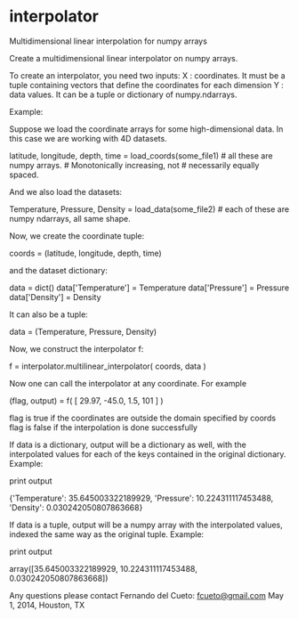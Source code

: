 interpolator
============

Multidimensional linear interpolation for numpy arrays


Create a multidimensional linear interpolator on numpy arrays.

To create an interpolator, you need two inputs:
X : coordinates. It must be a tuple containing vectors that define the coordinates for each dimension
Y : data values. It can be a tuple or dictionary of numpy.ndarrays.

Example:

Suppose we load the coordinate arrays for some high-dimensional data. In this case we are working with 4D datasets.

latitude, longitude, depth, time = load_coords(some_file1) # all these are numpy arrays.
                                                           # Monotonically increasing, not
                                                           # necessarily equally spaced.

And we also load the datasets:

Temperature, Pressure, Density = load_data(some_file2) # each of these are numpy ndarrays, all same shape.

Now, we create the coordinate tuple:

coords = (latitude, longitude, depth, time)

and the dataset dictionary:

data = dict()
data['Temperature'] = Temperature
data['Pressure']    = Pressure
data['Density']     = Density

It can also be a tuple:

data = (Temperature, Pressure, Density)

Now, we construct the interpolator f:

f = interpolator.multilinear_interpolator( coords, data )


Now one can call the interpolator at any coordinate. For example

(flag, output) = f( [ 29.97, -45.0, 1.5, 101 ] )

flag is true if the coordinates are outside the domain specified by coords
flag is false if the interpolation is done successfully

If data is a dictionary, output will be a dictionary as well, with the interpolated values for each
of the keys contained in the original dictionary. Example:

print output

{'Temperature': 35.645003322189929,
 'Pressure': 10.224311117453488,
 'Density': 0.030242050807863668}

If data is a tuple, output will be a numpy array with the interpolated values,
indexed the same way as the original tuple. Example:

print output

array([35.645003322189929, 10.224311117453488, 0.030242050807863668])


Any questions please contact Fernando del Cueto: fcueto@gmail.com
May 1, 2014,  Houston, TX
